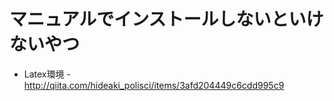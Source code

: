 # マニュアルでインストールしないといけないやつ

+ Latex環境
    -http://qiita.com/hideaki_polisci/items/3afd204449c6cdd995c9

